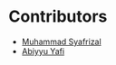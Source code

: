 # Contributors

- [Muhammad Syafrizal](https://github.com/ikaru19)
- [Abiyyu Yafi](https://github.com/yafiabiyyu)
